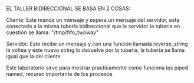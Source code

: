 EL TALLER BIDIRECCIONAL SE BASA EN 2 COSAS: 

Cliente:
      Este manda un mensaje y espera un mensaje del servidor, esta conectado a la misma tubería bidireccional que le servidor
      la tuberia en cuestion se llama:  "/tmp/fifo_twoway"
      

Servidor:
      Este recibe un mensaje y con una función llamada reverse_string la voltea y este nuevo string lo devuelve por la tuberia, la tuberia se llama igual       que la del cliente. 
        
Este laboratorio sirve para mostrar practicamente como funciona las piped named,  recurso importante de los procesos

